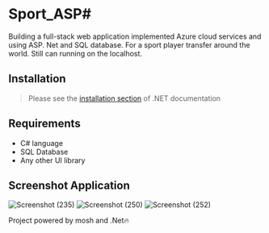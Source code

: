 # Sport_ASP#

Building a full-stack web application implemented Azure cloud services and using ASP. Net and SQL database. For a sport player transfer around the world. Still can running on the localhost.

## Installation
> Please see the [installation section](https://dotnet.microsoft.com/)
of .NET documentation

## Requirements
-  C# language
-  SQL Database
-  Any other UI library

## Screenshot Application
![Screenshot (235)](https://user-images.githubusercontent.com/42229194/60768139-9b03ff80-a0eb-11e9-95c5-a161139fbc2c.png)
![Screenshot (250)](https://user-images.githubusercontent.com/42229194/60768144-ace5a280-a0eb-11e9-83e6-a9e647192213.png)
![Screenshot (252)](https://user-images.githubusercontent.com/42229194/60768146-b4a54700-a0eb-11e9-931d-676bd627a0fc.png)

Project powered by mosh and .Net🔥
